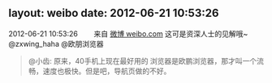 layout: weibo
date: 2012-06-21 10:53:26
---
<meta name="referrer" content="no-referrer" />

2012-06-21 10:53:26  &nbsp;&nbsp;&nbsp;&nbsp;&nbsp;&nbsp; 来自 <a href="http://weibo.com/" rel="nofollow">微博 weibo.com</a>
这可是资深人士的见解哦~ @zxwing_haha @欧朋浏览器
>  @小齿: 原来，40手机上现在最好用的 浏览器是欧鹏浏览器，那才叫一个流畅，速度也极快。但是吧，导航页做的不好。 ​​​
